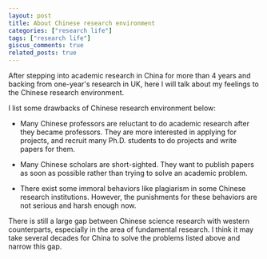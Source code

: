 ```yaml
---
layout: post
title: About Chinese research environment
categories: ["research life"]
tags: ["research life"]
giscus_comments: true
related_posts: true
---
```


After stepping into academic research in China for more than 4 years and backing from one-year's research in UK, here I will talk about my feelings to the Chinese research environment.

I list some drawbacks of Chinese research environment below:

- Many Chinese professors are reluctant to do academic research after they became professors. They are more interested in applying for projects, and recruit many Ph.D. students to do projects and write papers for them.

- Many Chinese scholars are short-sighted. They want to publish papers as soon as possible rather than trying to solve an academic problem.

- There exist some immoral behaviors like plagiarism in some Chinese research institutions. However, the punishments for these behaviors are not serious and harsh enough now.

There is still a large gap between Chinese science research with western counterparts, especially in the area of fundamental research. I think it may take several decades for China to solve the problems listed above and narrow this gap.

<!-- more -->
